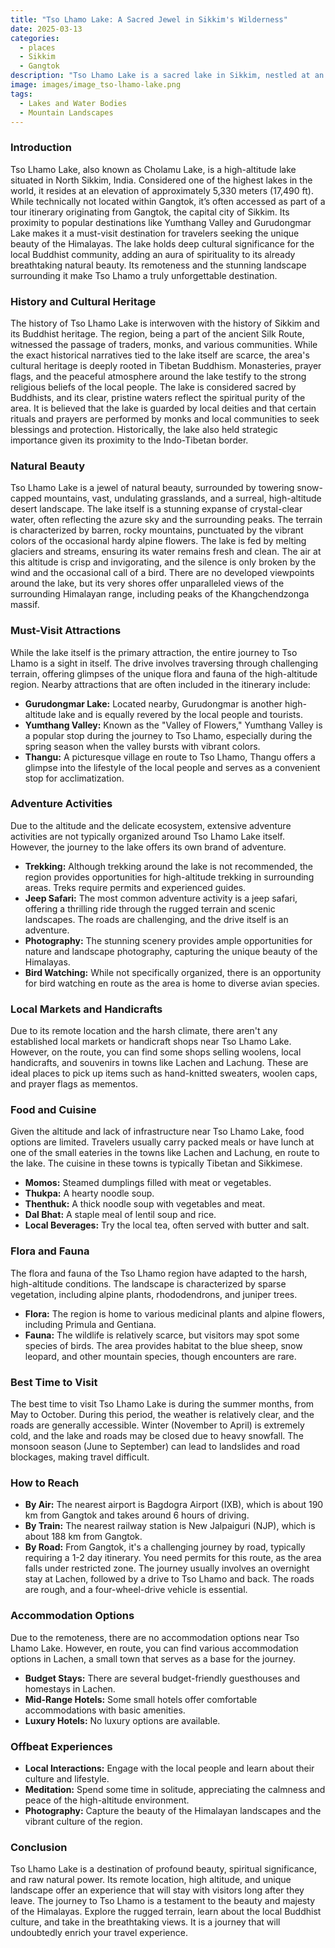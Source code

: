 ```yaml
---
title: "Tso Lhamo Lake: A Sacred Jewel in Sikkim's Wilderness"
date: 2025-03-13
categories:
  - places
  - Sikkim
  - Gangtok
description: "Tso Lhamo Lake is a sacred lake in Sikkim, nestled at an altitude of 4,906 meters (16,092 feet) in the Himalayas. It is considered one of the highest-altitude lakes in India and holds significant spiritual importance for Tibetan Buddhists. The lake's crystal-clear waters are surrounded by snow-capped mountains and lush forests, making it a haven for nature enthusiasts and pilgrims alike."
image: images/image_tso-lhamo-lake.png
tags: 
  - Lakes and Water Bodies
  - Mountain Landscapes
---
```



### **Introduction**

Tso Lhamo Lake, also known as Cholamu Lake, is a high-altitude lake situated in North Sikkim, India. Considered one of the highest lakes in the world, it resides at an elevation of approximately 5,330 meters (17,490 ft). While technically not located within Gangtok, it’s often accessed as part of a tour itinerary originating from Gangtok, the capital city of Sikkim. Its proximity to popular destinations like Yumthang Valley and Gurudongmar Lake makes it a must-visit destination for travelers seeking the unique beauty of the Himalayas. The lake holds deep cultural significance for the local Buddhist community, adding an aura of spirituality to its already breathtaking natural beauty. Its remoteness and the stunning landscape surrounding it make Tso Lhamo a truly unforgettable destination.

### **History and Cultural Heritage**

The history of Tso Lhamo Lake is interwoven with the history of Sikkim and its Buddhist heritage. The region, being a part of the ancient Silk Route, witnessed the passage of traders, monks, and various communities. While the exact historical narratives tied to the lake itself are scarce, the area's cultural heritage is deeply rooted in Tibetan Buddhism. Monasteries, prayer flags, and the peaceful atmosphere around the lake testify to the strong religious beliefs of the local people. The lake is considered sacred by Buddhists, and its clear, pristine waters reflect the spiritual purity of the area. It is believed that the lake is guarded by local deities and that certain rituals and prayers are performed by monks and local communities to seek blessings and protection. Historically, the lake also held strategic importance given its proximity to the Indo-Tibetan border.

### **Natural Beauty**

Tso Lhamo Lake is a jewel of natural beauty, surrounded by towering snow-capped mountains, vast, undulating grasslands, and a surreal, high-altitude desert landscape. The lake itself is a stunning expanse of crystal-clear water, often reflecting the azure sky and the surrounding peaks. The terrain is characterized by barren, rocky mountains, punctuated by the vibrant colors of the occasional hardy alpine flowers. The lake is fed by melting glaciers and streams, ensuring its water remains fresh and clean. The air at this altitude is crisp and invigorating, and the silence is only broken by the wind and the occasional call of a bird.  There are no developed viewpoints around the lake, but its very shores offer unparalleled views of the surrounding Himalayan range, including peaks of the Khangchendzonga massif.

### **Must-Visit Attractions**

While the lake itself is the primary attraction, the entire journey to Tso Lhamo is a sight in itself. The drive involves traversing through challenging terrain, offering glimpses of the unique flora and fauna of the high-altitude region. Nearby attractions that are often included in the itinerary include:

*   **Gurudongmar Lake:** Located nearby, Gurudongmar is another high-altitude lake and is equally revered by the local people and tourists.
*   **Yumthang Valley:** Known as the "Valley of Flowers," Yumthang Valley is a popular stop during the journey to Tso Lhamo, especially during the spring season when the valley bursts with vibrant colors.
*   **Thangu:** A picturesque village en route to Tso Lhamo, Thangu offers a glimpse into the lifestyle of the local people and serves as a convenient stop for acclimatization.



### **Adventure Activities**

Due to the altitude and the delicate ecosystem, extensive adventure activities are not typically organized around Tso Lhamo Lake itself. However, the journey to the lake offers its own brand of adventure.

*   **Trekking:** Although trekking around the lake is not recommended, the region provides opportunities for high-altitude trekking in surrounding areas. Treks require permits and experienced guides.
*   **Jeep Safari:** The most common adventure activity is a jeep safari, offering a thrilling ride through the rugged terrain and scenic landscapes. The roads are challenging, and the drive itself is an adventure.
*   **Photography:** The stunning scenery provides ample opportunities for nature and landscape photography, capturing the unique beauty of the Himalayas.
*   **Bird Watching:** While not specifically organized, there is an opportunity for bird watching en route as the area is home to diverse avian species.

### **Local Markets and Handicrafts**

Due to its remote location and the harsh climate, there aren't any established local markets or handicraft shops near Tso Lhamo Lake. However, on the route, you can find some shops selling woolens, local handicrafts, and souvenirs in towns like Lachen and Lachung. These are ideal places to pick up items such as hand-knitted sweaters, woolen caps, and prayer flags as mementos.

### **Food and Cuisine**

Given the altitude and lack of infrastructure near Tso Lhamo Lake, food options are limited. Travelers usually carry packed meals or have lunch at one of the small eateries in the towns like Lachen and Lachung, en route to the lake. The cuisine in these towns is typically Tibetan and Sikkimese.

*   **Momos:** Steamed dumplings filled with meat or vegetables.
*   **Thukpa:** A hearty noodle soup.
*   **Thenthuk:** A thick noodle soup with vegetables and meat.
*   **Dal Bhat:** A staple meal of lentil soup and rice.
*   **Local Beverages:** Try the local tea, often served with butter and salt.



### **Flora and Fauna**

The flora and fauna of the Tso Lhamo region have adapted to the harsh, high-altitude conditions. The landscape is characterized by sparse vegetation, including alpine plants, rhododendrons, and juniper trees.

*   **Flora:** The region is home to various medicinal plants and alpine flowers, including Primula and Gentiana.
*   **Fauna:** The wildlife is relatively scarce, but visitors may spot some species of birds. The area provides habitat to the blue sheep, snow leopard, and other mountain species, though encounters are rare.



### **Best Time to Visit**

The best time to visit Tso Lhamo Lake is during the summer months, from May to October. During this period, the weather is relatively clear, and the roads are generally accessible. Winter (November to April) is extremely cold, and the lake and roads may be closed due to heavy snowfall. The monsoon season (June to September) can lead to landslides and road blockages, making travel difficult.

### **How to Reach**

*   **By Air:** The nearest airport is Bagdogra Airport (IXB), which is about 190 km from Gangtok and takes around 6 hours of driving.
*   **By Train:** The nearest railway station is New Jalpaiguri (NJP), which is about 188 km from Gangtok.
*   **By Road:** From Gangtok, it's a challenging journey by road, typically requiring a 1-2 day itinerary. You need permits for this route, as the area falls under restricted zone. The journey usually involves an overnight stay at Lachen, followed by a drive to Tso Lhamo and back. The roads are rough, and a four-wheel-drive vehicle is essential.



### **Accommodation Options**

Due to the remoteness, there are no accommodation options near Tso Lhamo Lake. However, en route, you can find various accommodation options in Lachen, a small town that serves as a base for the journey.

*   **Budget Stays:** There are several budget-friendly guesthouses and homestays in Lachen.
*   **Mid-Range Hotels:** Some small hotels offer comfortable accommodations with basic amenities.
*   **Luxury Hotels:** No luxury options are available.

### **Offbeat Experiences**

*   **Local Interactions:** Engage with the local people and learn about their culture and lifestyle.
*   **Meditation:** Spend some time in solitude, appreciating the calmness and peace of the high-altitude environment.
*   **Photography:** Capture the beauty of the Himalayan landscapes and the vibrant culture of the region.

### **Conclusion**

Tso Lhamo Lake is a destination of profound beauty, spiritual significance, and raw natural power. Its remote location, high altitude, and unique landscape offer an experience that will stay with visitors long after they leave. The journey to Tso Lhamo is a testament to the beauty and majesty of the Himalayas. Explore the rugged terrain, learn about the local Buddhist culture, and take in the breathtaking views. It is a journey that will undoubtedly enrich your travel experience.


